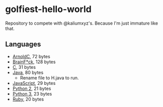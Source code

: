 # golfiest-hello-world
Repository to compete with @kaliumxyz's. Because I'm just immature like that.

## Languages
- [ArnoldC](https://github.com/totallyhuman/golfiest-hello-world/blob/master/ArnoldC.arnoldc), 72 bytes
- [BrainF*ck](https://github.com/totallyhuman/golfiest-hello-world/blob/master/BrainF*ck.b), 128 bytes
- [C](https://github.com/totallyhuman/golfiest-hello-world/blob/master/C.c), 31 bytes
- [Java](https://github.com/totallyhuman/golfiest-hello-world/blob/master/Java.java), 80 bytes
    - Rename file to H.java to run.
- [JavaScript](https://github.com/totallyhuman/golfiest-hello-world/blob/master/JavaScript.js), 29 bytes
- [Python 2](https://github.com/totallyhuman/golfiest-hello-world/blob/master/Python2.py), 21 bytes
- [Python 3](https://github.com/totallyhuman/golfiest-hello-world/blob/master/Python3.py), 23 bytes
- [Ruby](https://github.com/totallyhuman/golfiest-hello-world/blob/master/Ruby.rb), 20 bytes

